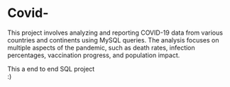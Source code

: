 # Covid-

This project involves analyzing and reporting COVID-19 data from various countries and continents using MySQL queries.
The analysis focuses on multiple aspects of the pandemic, such as death rates, infection percentages, vaccination progress, and population impact.

This a end to end SQL project  
:)
